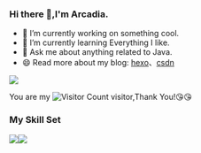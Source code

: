 ### Hi there 👋,I'm Arcadia.

- 🔭 I’m currently working on something cool.
- 🌱 I’m currently learning Everything I like.
- 💬 Ask me about anything related to Java.
- 😄 Read more about my blog: [hexo](https://123arcadia.github.io/)、[csdn](https://blog.csdn.net/zcw322?type=sub&spm=1001.2014.3001.5348)

![](https://github-readme-stats.vercel.app/api?username=123Arcadia&show_icons=true&theme=transparent)

You are my ![Visitor Count](https://profile-counter.glitch.me/123Arcadia/count.svg) visitor,Thank You!:kissing_heart::kissing_heart:

### My Skill Set

![](https://img.shields.io/badge/Java-ED8B00?style=for-the-badge&logo=openjdk&logoColor=white)![](https://img.shields.io/badge/Python-3776AB?style=for-the-badge&logo=python&logoColor=white)

